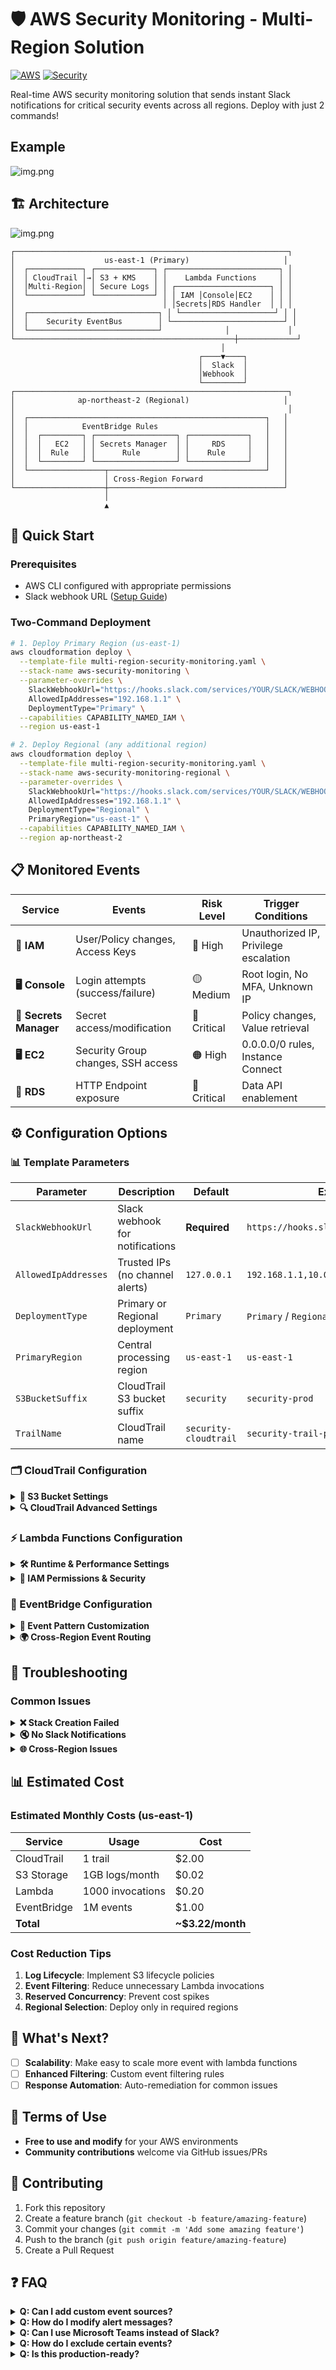 # 🛡️ AWS Security Monitoring - Multi-Region Solution

[![AWS](https://img.shields.io/badge/AWS-CloudFormation-orange)](https://aws.amazon.com/cloudformation/)
[![Security](https://img.shields.io/badge/Security-Monitoring-green.svg)](README.md)

Real-time AWS security monitoring solution that sends instant Slack notifications for critical security events across all regions. Deploy with just 2 commands!

## Example

![img.png](images/example.png)

## 🏗️  Architecture

![img.png](images/architecture.png)

```
┌─────────────────────────────────────────────────────────────┐
│                    us-east-1 (Primary)                     │
│  ┌────────────┐ ┌─────────────┐ ┌─────────────────────────┐ │
│  │ CloudTrail │→│ S3 + KMS    │ │    Lambda Functions     │ │
│  │Multi-Region│ │ Secure Logs │ │ ┌─────────────────────┐ │ │
│  └────────────┘ └─────────────┘ │ │ IAM │Console│EC2    │ │ │
│                                 │ │Secrets│RDS Handler  │ │ │
│  ┌─────────────────────────────┐ │ └─────────────────────┘ │ │
│  │    Security EventBus        │ └─────────────────────────┘ │
│  └─────────────────────────────┘              │             │
└─────────────────────────────────────────────────┼─────────────┘
                                               │
                                          ┌────▼────┐
                                          │  Slack  │
                                          │Webhook  │
                                          └─────────┘
┌─────────────────────────────────────────────────────────────┐
│              ap-northeast-2 (Regional)                     │
│                                                             │
│  ┌─────────────────────────────────────────────────────┐   │
│  │            EventBridge Rules                        │   │
│  │  ┌─────────┐ ┌──────────────────┐ ┌─────────────┐   │   │
│  │  │   EC2   │ │ Secrets Manager  │ │     RDS     │   │   │
│  │  │  Rule   │ │      Rule        │ │    Rule     │   │   │
│  │  └─────────┘ └──────────────────┘ └─────────────┘   │   │
│  └─────────────────┬───────────────────────────────────┘   │
│                    │ Cross-Region Forward                  │
└────────────────────┼───────────────────────────────────────┘
                     │
                     ▲
```


## 🚀 Quick Start

### Prerequisites
- AWS CLI configured with appropriate permissions
- Slack webhook URL ([Setup Guide](https://api.slack.com/messaging/webhooks))

### Two-Command Deployment

```bash
# 1. Deploy Primary Region (us-east-1)
aws cloudformation deploy \
  --template-file multi-region-security-monitoring.yaml \
  --stack-name aws-security-monitoring \
  --parameter-overrides \
    SlackWebhookUrl="https://hooks.slack.com/services/YOUR/SLACK/WEBHOOK" \
    AllowedIpAddresses="192.168.1.1" \
    DeploymentType="Primary" \
  --capabilities CAPABILITY_NAMED_IAM \
  --region us-east-1

# 2. Deploy Regional (any additional region)
aws cloudformation deploy \
  --template-file multi-region-security-monitoring.yaml \
  --stack-name aws-security-monitoring-regional \
  --parameter-overrides \
    SlackWebhookUrl="https://hooks.slack.com/services/YOUR/SLACK/WEBHOOK" \
    AllowedIpAddresses="192.168.1.1" \
    DeploymentType="Regional" \
    PrimaryRegion="us-east-1" \
  --capabilities CAPABILITY_NAMED_IAM \
  --region ap-northeast-2
```


## 📋 Monitored Events

| **Service** | **Events** | **Risk Level** | **Trigger Conditions** |
|-------------|------------|----------------|-------------------------|
| **🔑 IAM** | User/Policy changes, Access Keys | 🔴 High | Unauthorized IP, Privilege escalation |
| **🖥️ Console** | Login attempts (success/failure) | 🟡 Medium | Root login, No MFA, Unknown IP |
| **🔐 Secrets Manager** | Secret access/modification | 🔴 Critical | Policy changes, Value retrieval |
| **🖥️ EC2** | Security Group changes, SSH access | 🟠 High | 0.0.0.0/0 rules, Instance Connect |
| **💾 RDS** | HTTP Endpoint exposure | 🔴 Critical | Data API enablement |

## ⚙️ Configuration Options

### 📊 Template Parameters

| Parameter | Description | Default | Example |
|-----------|-------------|---------|---------|
| `SlackWebhookUrl` | Slack webhook for notifications | **Required** | `https://hooks.slack.com/services/...` |
| `AllowedIpAddresses` | Trusted IPs (no channel alerts) | `127.0.0.1` | `192.168.1.1,10.0.0.1,203.0.113.1` |
| `DeploymentType` | Primary or Regional deployment | `Primary` | `Primary` / `Regional` |
| `PrimaryRegion` | Central processing region | `us-east-1` | `us-east-1` |
| `S3BucketSuffix` | CloudTrail S3 bucket suffix | `security` | `security-prod` |
| `TrailName` | CloudTrail name | `security-cloudtrail` | `security-trail-prod` |

### 🗂️ CloudTrail Configuration

<details>
<summary><strong>📁 S3 Bucket Settings</strong></summary>

```yaml
CloudTrailS3Bucket:
  Properties:
    BucketName: !Sub cloudtrail-${AWS::AccountId}-${S3BucketSuffix}
    
    # 🔒 Security Settings
    BucketEncryption:
      ServerSideEncryptionConfiguration:
        - ServerSideEncryptionByDefault:
            SSEAlgorithm: AES256        # Change to aws:kms for KMS encryption
            KMSMasterKeyID: !Ref KMSKey # Uncomment for KMS
    
    # 🚫 Access Control  
    PublicAccessBlockConfiguration:
      BlockPublicAcls: true             # Prevent public ACLs
      IgnorePublicAcls: true           # Ignore existing public ACLs
      BlockPublicPolicy: true          # Block public bucket policies
      RestrictPublicBuckets: true      # Restrict public bucket access
    
    # 📚 Versioning
    VersioningConfiguration:
      Status: Enabled                  # Change to Suspended to disable
    
    # 🗄️ Lifecycle Management (Add if needed)
    # LifecycleConfiguration:
    #   Rules:
    #     - Id: DeleteOldLogs
    #       Status: Enabled
    #       ExpirationInDays: 365      # Delete logs after 1 year
    #       Transitions:
    #         - TransitionInDays: 30
    #           StorageClass: STANDARD_IA
    #         - TransitionInDays: 90
    #           StorageClass: GLACIER
```

**Customization Options:**
- **🔐 Encryption**: Switch from AES256 to KMS for advanced key management
- **📅 Retention**: Add lifecycle rules for automatic log cleanup
- **💰 Cost Optimization**: Configure storage class transitions
- **📍 Naming**: Modify bucket naming pattern for your organization

</details>

<details>
<summary><strong>🔍 CloudTrail Advanced Settings</strong></summary>

```yaml
CloudTrail:
  Properties:
    TrailName: !Sub ${TrailName}-${AWS::StackName}
    S3BucketName: !Ref CloudTrailS3Bucket
    
    # 📊 Logging Configuration
    IsLogging: true                     # Enable/disable logging
    IsMultiRegionTrail: true           # Capture all regions
    IncludeGlobalServiceEvents: true   # Include IAM, CloudFront, Route53
    EnableLogFileValidation: true      # Integrity checking
    
    # 🔑 Encryption
    KMSKeyId: !Ref CloudTrailKMSKey   # Remove for S3-managed encryption
    
    # 🎯 Event Filtering
    AdvancedEventSelectors:
      - Name: Management events selector
        FieldSelectors:
          - Field: eventCategory
            Equals: [Management]
          # Add additional selectors:
          # - Field: eventName
          #   NotEquals: ["DescribeInstances", "ListObjects"]
          # - Field: eventSource
          #   Equals: ["ec2.amazonaws.com", "iam.amazonaws.com"]
    
    # 📝 SNS Integration (Optional)
    # SNSTopicName: !Ref CloudTrailTopic
    
    # 📊 CloudWatch Integration (Optional)
    # CloudWatchLogsLogGroupArn: !GetAtt LogGroup.Arn
    # CloudWatchLogsRoleArn: !GetAtt CloudWatchRole.Arn
```

**Customization Options:**
- **🔍 Event Filtering**: Fine-tune which events to capture
- **📊 CloudWatch**: Enable CloudWatch Logs integration
- **📧 SNS**: Add SNS notifications for trail delivery
- **🌐 Regional**: Switch to single-region trail for cost savings

</details>

### ⚡ Lambda Functions Configuration

<details>
<summary><strong>🛠️ Runtime & Performance Settings</strong></summary>

```yaml
# Global Lambda Configuration
Runtime: python3.10                   # python3.11, python3.12 available
Timeout: 30                           # Seconds (max 900)
MemorySize: 128                       # MB (128-10240, 64MB increments)

# Environment Variables
Environment:
  Variables:
    HOOK_URL: !Ref SlackWebhookUrl
    ALLOWED_IP: !Ref AllowedIpAddresses
    # Add custom variables:
    # LOG_LEVEL: INFO
    # RETRY_COUNT: 3
    # TIMEOUT_SECONDS: 10

# Function-Specific Overrides (example)
IAMEventHandlerFunction:
  Properties:
    Timeout: 60                       # Longer timeout for complex IAM events
    MemorySize: 256                   # More memory for large IAM policies
    
EC2EventHandlerFunction:
  Properties:
    ReservedConcurrencyConfiguration:
      ReservedConcurrency: 5          # Limit concurrent executions
```

**Performance Tuning:**
- **⚡ Memory**: Increase for faster execution
- **⏱️ Timeout**: Adjust based on Slack response times
- **🔄 Concurrency**: Set reserved concurrency for cost control
- **📊 Monitoring**: Add X-Ray tracing for debugging

</details>

<details>
<summary><strong>🔐 IAM Permissions & Security</strong></summary>

```yaml
LambdaExecutionRole:
  Properties:
    ManagedPolicyArns:
      - arn:aws:iam::aws:policy/service-role/AWSLambdaBasicExecutionRole
    
    # Custom Policies (if needed)
    Policies:
      - PolicyName: CustomLoggingPolicy
        PolicyDocument:
          Statement:
            - Effect: Allow
              Action:
                - logs:CreateLogGroup
                - logs:CreateLogStream
                - logs:PutLogEvents
                # - secretsmanager:GetSecretValue  # For webhook secrets
                # - kms:Decrypt                    # For encrypted parameters
              Resource: "*"

# VPC Configuration (if required)
# VpcConfig:
#   SecurityGroupIds: 
#     - !Ref LambdaSecurityGroup
#   SubnetIds: 
#     - !Ref PrivateSubnet1
#     - !Ref PrivateSubnet2
```

**Security Enhancements:**
- **🔐 Secrets**: Store webhook URL in AWS Secrets Manager
- **🌐 VPC**: Deploy in VPC for network isolation
- **🛡️ Security Groups**: Restrict outbound traffic
- **📝 Least Privilege**: Minimize IAM permissions

</details>

### 📡 EventBridge Configuration

<details>
<summary><strong>🎯 Event Pattern Customization</strong></summary>

```yaml
# Example: Customize IAM Events
IAMEventRule:
  Properties:
    EventPattern:
      source: ["aws.iam"]
      detail-type: ["AWS API Call via CloudTrail"]
      detail:
        eventSource: ["iam.amazonaws.com"]
        eventName: [
          "CreateUser", "DeleteUser",
          "AttachUserPolicy", "DetachUserPolicy",
          # Add/remove events as needed:
          # "CreateRole", "DeleteRole",
          # "PutUserPolicy", "DeleteUserPolicy"
        ]
        # Additional filters:
        # userIdentity:
        #   type: ["IAMUser", "Root"]
        # requestParameters:
        #   userName: [{"exists": true}]
```

**Advanced Filtering:**
- **👤 User Types**: Filter by Root, IAMUser, AssumedRole
- **📍 Regions**: Limit to specific regions
- **🔍 Parameters**: Filter by request parameters
- **⏰ Time Windows**: Add time-based conditions

</details>

<details>
<summary><strong>🌍 Cross-Region Event Routing</strong></summary>

```yaml
# Regional Event Rules (Forward to Primary)
EC2EventRule:
  Condition: IsRegionalOnly
  Properties:
    EventBusName: default
    Targets:
      - Id: EC2CrossRegionTarget
        Arn: !Sub arn:aws:events:${PrimaryRegion}:${AWS::AccountId}:event-bus/security-event-bus
        RoleArn: !GetAtt CrossRegionEventRole.Arn
        
        # Transformation (Optional)
        # HttpParameters:
        #   HeaderParameters:
        #     X-Source-Region: ap-northeast-2
        # InputTransformer:
        #   InputPathsMap:
        #     region: "$.detail.awsRegion"
        #   InputTemplate: |
        #     {
        #       "source-region": "<region>",
        #       "event": <aws.events.event>
        #     }
```

**Routing Options:**
- **🔄 Event Transformation**: Modify events during routing
- **📊 Dead Letter Queues**: Handle failed deliveries
- **⚡ Retry Logic**: Configure retry attempts
- **📈 Metrics**: Add custom CloudWatch metrics

</details>


## 🔧 Troubleshooting

### Common Issues

<details>
<summary><strong>❌ Stack Creation Failed</strong></summary>

**Error**: `The resource CloudTrailS3Bucket is in a CREATE_FAILED state`

**Solutions**:
1. **Bucket name conflict**: Change `S3BucketSuffix` parameter
2. **Permission issues**: Ensure AWS CLI has sufficient permissions
3. **Region availability**: Some services not available in all regions

```bash
# Check bucket availability
aws s3api head-bucket --bucket cloudtrail-123456789012-security 2>/dev/null || echo "Bucket available"

# Validate template
aws cloudformation validate-template --template-body file://multi-region-security-monitoring.yaml
```

</details>

<details>
<summary><strong>🔇 No Slack Notifications</strong></summary>

**Troubleshooting Steps**:

1. **Test Webhook URL**:
```bash
curl -X POST -H 'Content-type: application/json' \
  --data '{"text":"Test from AWS Security Monitoring"}' \
  YOUR_SLACK_WEBHOOK_URL
```

2. **Check Lambda Logs**:
```bash
aws logs filter-log-events \
  --log-group-name "/aws/lambda/IAMEventHandler" \
  --start-time $(date -d "1 hour ago" +%s)000 \
  --region us-east-1
```

3. **Verify EventBridge Rules**:
```bash
aws events list-rules --region us-east-1
aws events list-targets-by-rule --rule IAMEventRule --region us-east-1
```

4. **Test Lambda Function**:
```bash
aws lambda invoke \
  --function-name IAMEventHandler \
  --payload '{"Records":[{"eventSource":"aws:iam","eventName":"CreateUser"}]}' \
  response.json
```

</details>

<details>
<summary><strong>🌐 Cross-Region Issues</strong></summary>

**Common Problems**:
- Regional stack deployed before Primary
- Cross-region IAM role permissions
- EventBus not accessible

**Solutions**:
```bash
# Verify EventBus exists
aws events describe-event-bus --name security-event-bus --region us-east-1

# Check cross-region role
aws iam get-role --role-name aws-security-monitoring-regional-cross-region-role

# Test cross-region permissions
aws events put-events \
  --entries Source=test,DetailType=test,Detail='{}' \
  --endpoint-url https://events.us-east-1.amazonaws.com \
  --region ap-northeast-2
```

</details>


## 📊 Estimated Cost

### Estimated Monthly Costs (us-east-1)

| Service | Usage | Cost |
|---------|-------|------|
| CloudTrail | 1 trail | $2.00 |
| S3 Storage | 1GB logs/month | $0.02 |
| Lambda | 1000 invocations | $0.20 |
| EventBridge | 1M events | $1.00 |
| **Total** | | **~$3.22/month** |

### Cost Reduction Tips

1. **Log Lifecycle**: Implement S3 lifecycle policies
2. **Event Filtering**: Reduce unnecessary Lambda invocations
3. **Reserved Concurrency**: Prevent cost spikes
4. **Regional Selection**: Deploy only in required regions


## 🚀 What's Next?
- [ ] **Scalability**: Make easy to scale more event with lambda functions 
- [ ] **Enhanced Filtering**: Custom event filtering rules
- [ ] **Response Automation**: Auto-remediation for common issues

## 📄 Terms of Use

- **Free to use and modify** for your AWS environments
- **Community contributions** welcome via GitHub issues/PRs

## 🤝 Contributing

1. Fork this repository
2. Create a feature branch (`git checkout -b feature/amazing-feature`)
3. Commit your changes (`git commit -m 'Add some amazing feature'`)
4. Push to the branch (`git push origin feature/amazing-feature`)
5. Create a Pull Request

## ❓ FAQ

<details>
<summary><strong>Q: Can I add custom event sources?</strong></summary>

A: Yes! Add new EventBridge rules and Lambda functions:

1. Copy existing handler (e.g., `EC2EventHandler`)
2. Modify event pattern in the template
3. Update Lambda code for new service
4. Redeploy stack

</details>

<details>
<summary><strong>Q: How do I modify alert messages?</strong></summary>

A: Edit the Lambda function code in the YAML template. Look for the `create_base_slack_message` and `add_fields_to_message` methods.

</details>

<details>
<summary><strong>Q: Can I use Microsoft Teams instead of Slack?</strong></summary>

A: Yes! Change the webhook URL format and modify the message payload structure in the Lambda code.

</details>

<details>
<summary><strong>Q: How do I exclude certain events?</strong></summary>

A: Modify the EventPattern in the EventBridge rules to exclude specific events or add filters in the Lambda code.

</details>

<details>
<summary><strong>Q: Is this production-ready?</strong></summary>

A: Yes, with additional considerations:
- Store webhook URLs in Secrets Manager
- Add comprehensive error handling
- Implement proper monitoring and alerting
- Regular security reviews and updates

</details>
